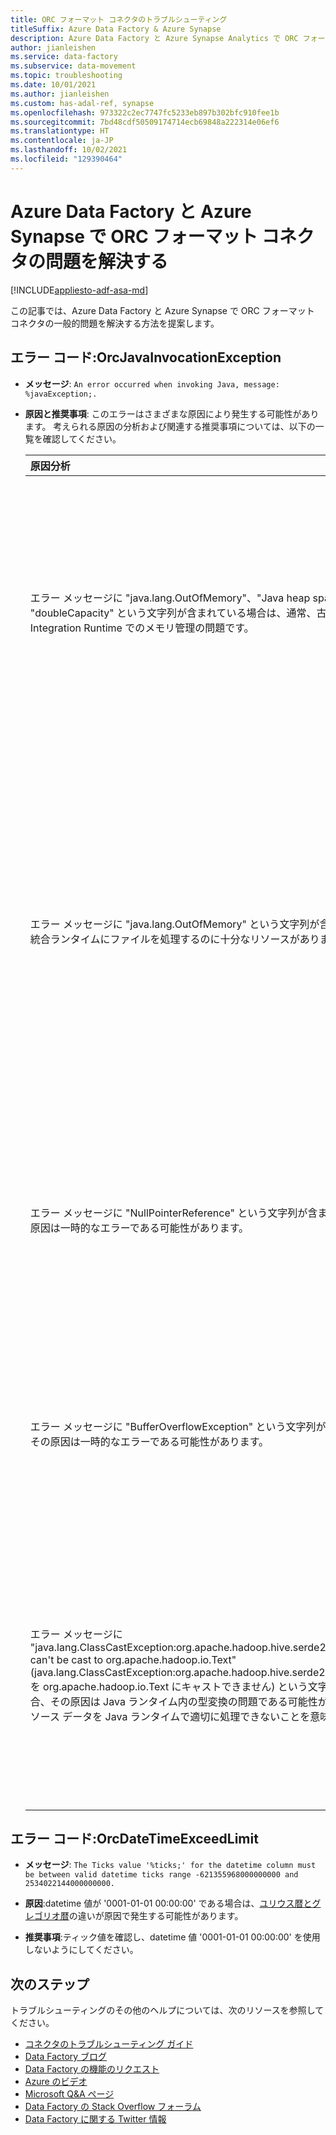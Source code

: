 ```yaml
---
title: ORC フォーマット コネクタのトラブルシューティング
titleSuffix: Azure Data Factory & Azure Synapse
description: Azure Data Factory と Azure Synapse Analytics で ORC フォーマット コネクタの問題を解決する方法について説明します。
author: jianleishen
ms.service: data-factory
ms.subservice: data-movement
ms.topic: troubleshooting
ms.date: 10/01/2021
ms.author: jianleishen
ms.custom: has-adal-ref, synapse
ms.openlocfilehash: 973322c2ec7747fc5233eb897b302bfc910fee1b
ms.sourcegitcommit: 7bd48cdf50509174714ecb69848a222314e06ef6
ms.translationtype: HT
ms.contentlocale: ja-JP
ms.lasthandoff: 10/02/2021
ms.locfileid: "129390464"
---
```

# <a name="troubleshoot-the-orc-format-connector-in-azure-data-factory-and-azure-synapse"></a>Azure Data Factory と Azure Synapse で ORC フォーマット コネクタの問題を解決する

[!INCLUDE[appliesto-adf-asa-md](includes/appliesto-adf-asa-md.md)]

この記事では、Azure Data Factory と Azure Synapse で ORC フォーマット コネクタの一般的問題を解決する方法を提案します。

## <a name="error-code-orcjavainvocationexception"></a>エラー コード:OrcJavaInvocationException

- **メッセージ**: `An error occurred when invoking Java, message: %javaException;.`
- **原因と推奨事項**: このエラーはさまざまな原因により発生する可能性があります。 考えられる原因の分析および関連する推奨事項については、以下の一覧を確認してください。

    | 原因分析                                               | 推奨                                               |
    | :----------------------------------------------------------- | :----------------------------------------------------------- |
    | エラー メッセージに "java.lang.OutOfMemory"、"Java heap space"、および "doubleCapacity" という文字列が含まれている場合は、通常、古いバージョンの Integration Runtime でのメモリ管理の問題です。 | セルフホステッド統合ランタイムを使用している場合は、最新バージョンにアップグレードすることをお勧めします。 |
    | エラー メッセージに "java.lang.OutOfMemory" という文字列が含まれている場合は、統合ランタイムにファイルを処理するのに十分なリソースがありません。 | 統合ランタイムで同時実行を制限してください。 セルフホステッド IR の場合は、8 GB 以上のメモリを備えた強力なマシンにスケールアップしてください。 |
    |エラー メッセージに "NullPointerReference" という文字列が含まれている場合、その原因は一時的なエラーである可能性があります。 | 操作を再試行してください。 問題が解決しない場合は、サポートにお問い合わせください。 |
    | エラー メッセージに "BufferOverflowException" という文字列が含まれている場合、その原因は一時的なエラーである可能性があります。 | 操作を再試行してください。 問題が解決しない場合は、サポートにお問い合わせください。 |
    | エラー メッセージに "java.lang.ClassCastException:org.apache.hadoop.hive.serde2.io.HiveCharWritable can't be cast to org.apache.hadoop.io.Text" (java.lang.ClassCastException:org.apache.hadoop.hive.serde2.io.HiveCharWritable を org.apache.hadoop.io.Text にキャストできません) という文字列が含まれている場合、その原因は Java ランタイム内の型変換の問題である可能性があります。 通常は、ソース データを Java ランタイムで適切に処理できないことを意味します。 | これはデータの問題です。 ORC 形式のデータで、char または varchar の代わりに string を使用してみてください。 |

## <a name="error-code-orcdatetimeexceedlimit"></a>エラー コード:OrcDateTimeExceedLimit

- **メッセージ**: `The Ticks value '%ticks;' for the datetime column must be between valid datetime ticks range -621355968000000000 and 2534022144000000000.`

- **原因**:datetime 値が '0001-01-01 00:00:00' である場合は、[ユリウス暦とグレゴリオ暦](https://en.wikipedia.org/wiki/Proleptic_Gregorian_calendar#Difference_between_Julian_and_proleptic_Gregorian_calendar_dates)の違いが原因で発生する可能性があります。

- **推奨事項**:ティック値を確認し、datetime 値 '0001-01-01 00:00:00' を使用しないようにしてください。

## <a name="next-steps"></a>次のステップ

トラブルシューティングのその他のヘルプについては、次のリソースを参照してください。

- [コネクタのトラブルシューティング ガイド](connector-troubleshoot-guide.md)
- [Data Factory ブログ](https://azure.microsoft.com/blog/tag/azure-data-factory/)
- [Data Factory の機能のリクエスト](/answers/topics/azure-data-factory.html)
- [Azure のビデオ](https://azure.microsoft.com/resources/videos/index/?sort=newest&services=data-factory)
- [Microsoft Q&A ページ](/answers/topics/azure-data-factory.html)
- [Data Factory の Stack Overflow フォーラム](https://stackoverflow.com/questions/tagged/azure-data-factory)
- [Data Factory に関する Twitter 情報](https://twitter.com/hashtag/DataFactory)
